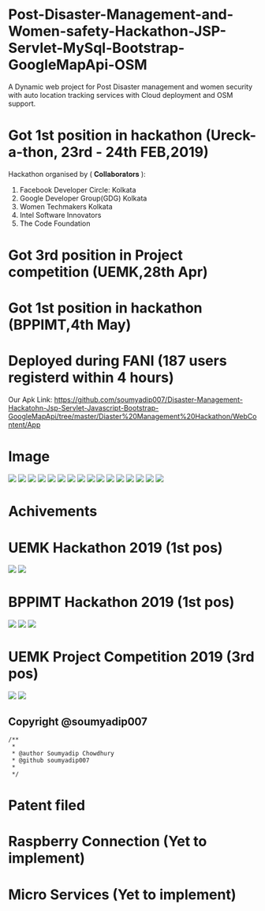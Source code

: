 # Post-Disaster-Management-and-Women-safety-Hackathon-JSP-Servlet-MySql-Bootstrap-GoogleMapApi-OSM
A Dynamic web project for Post Disaster management and women security with auto location tracking services with Cloud deployment and OSM support. 

# Got 1st position in hackathon (Ureck-a-thon, 23rd - 24th FEB,2019)
 Hackathon organised by ( 𝐂𝐨𝐥𝐥𝐚𝐛𝐨𝐫𝐚𝐭𝐨𝐫𝐬 ):
 1. Facebook Developer Circle: Kolkata
   2. Google Developer Group(GDG) Kolkata   
   3. Women Techmakers Kolkata
  4. Intel Software Innovators
 5. The Code Foundation

# Got 3rd position in Project competition (UEMK,28th Apr)

# Got 1st position in  hackathon (BPPIMT,4th May)

# Deployed during FANI (187 users registerd within 4 hours)



Our Apk Link: https://github.com/soumyadip007/Disaster-Management-Hackatohn-Jsp-Servlet-Javascript-Bootstrap-GoogleMapApi/tree/master/Diaster%20Management%20Hackathon/WebContent/App

# Image

<img src="./Diaster Management Hackathon/img/index.png" >
<img src="./Diaster Management Hackathon/img/1.png" >
<img src="./Diaster Management Hackathon/img/2.png" >
<img src="./Diaster Management Hackathon/img/3.png" >
<img src="./Diaster Management Hackathon/img/4.png" >
<img src="./Diaster Management Hackathon/img/5.png" >
<img src="./Diaster Management Hackathon/img/6.png" >
<img src="./Diaster Management Hackathon/img/7.png" >
<img src="./Diaster Management Hackathon/img/8.png" >
<img src="./Diaster Management Hackathon/img/9.png" >
<img src="./Diaster Management Hackathon/img/10.png" >
<img src="./Diaster Management Hackathon/img/11.png" >
<img src="./Diaster Management Hackathon/img/12.png" >
<img src="./Diaster Management Hackathon/img/13.png" >
<img src="./Diaster Management Hackathon/img/14.png" >
<img src="./Diaster Management Hackathon/img/15.png" >

# Achivements 
# UEMK Hackathon 2019 (1st pos)
<img src="./Diaster Management Hackathon/img/H1.jpg" >
<img src="./Diaster Management Hackathon/img/H2.jpeg" >


# BPPIMT Hackathon 2019 (1st pos)
<img src="./Diaster Management Hackathon/img/BP1.jfif" >
<img src="./Diaster Management Hackathon/img/BP2.jfif" >
<img src="./Diaster Management Hackathon/img/BP3.jpeg" >

# UEMK Project Competition 2019 (3rd pos)
<img src="./Diaster Management Hackathon/img/P1.jpeg" >
<img src="./Diaster Management Hackathon/img/p2.jpeg" >


## Copyright @soumyadip007
```shell
/**
 * 
 * @author Soumyadip Chowdhury
 * @github soumyadip007
 *
 */

```
# Patent filed 

# Raspberry Connection (Yet to implement)

# Micro Services  (Yet to implement)
